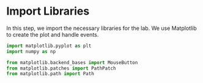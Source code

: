 # Import Libraries

In this step, we import the necessary libraries for the lab. We use Matplotlib to create the plot and handle events.

```python
import matplotlib.pyplot as plt
import numpy as np

from matplotlib.backend_bases import MouseButton
from matplotlib.patches import PathPatch
from matplotlib.path import Path
```

#
